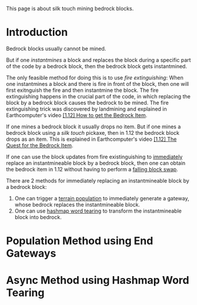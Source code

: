 This page is about silk touch mining bedrock blocks.

# Introduction

Bedrock blocks usually cannot be mined. 

But if one *instantmines* a block and replaces the block during a specific part of the code by a bedrock block, then the bedrock block gets instantmined.

The only feasible method for doing this is to use *fire extinguishing*:
When one instantmines a block and there is fire in front of the block, then one will first exitnguish the fire and then instantmine the block.
The fire extinguishing happens in the crucial part of the code, in which replacing the block by a bedrock block causes the bedrock to be mined. The fire extinguishing trick was discovered by landmining and explained in Earthcomputer's video [[1.12] How to get the Bedrock Item](https://www.youtube.com/watch?v=YHdSpO-Gsvc).

If one mines a bedrock block it usually drops no item.
But if one mines a bedrock block using a *silk touch* pickaxe, then in 1.12 the bedrock block drops as an item.
This is explained in Earthcomputer's video [[1.12] The Quest for the Bedrock Item](https://www.youtube.com/watch?v=l988pdLw8O4).

If one can use the block updates from fire existinguishing to [immediately](tick-phases.md#immediate-updates) replace an instantmineable block by a bedrock block,
then one can obtain the bedrock item in 1.12 without having to perform a [falling block swap](falling-block/falling-block-swaps.md).

There are 2 methods for immediately replacing an instantmineable block by a bedrock block:
1. One can trigger a [terrain population](chunk/population.md) to immediately generate a gateway, whose bedrock replaces the instantmineable block.
2. One can use [hashmap word tearing](word-tearing.md#hashmap-word-tearing) to transform the instantmineable block into bedrock.

# Population Method using End Gateways

# Async Method using Hashmap Word Tearing
